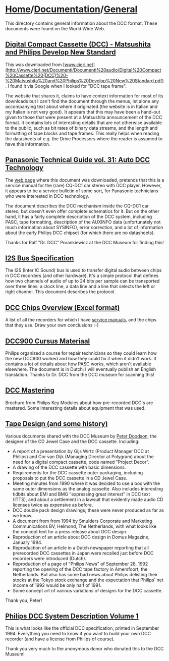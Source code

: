 # [Home](../..)/[Documentation](..)/[General](.)
This directory contains general information about the DCC format. These documents were found on the World Wide Web.

## [Digital Compact Cassette (DCC) - Matsushita and Philips Develop New Standard](./Digital%20Compact%20Cassette%20(DCC)%20-%20Matsushita%20and%20Philips%20Develop%20New%20Standard.pdf)
This was downloaded from [www.cieri.net](http://www.cieri.net/Documenti/Documenti%20audio/Digital%20Compact%20Cassette%20(DCC)%20-%20Matsushita%20and%20Philips%20Develop%20New%20Standard.pdf). I found it via Google when I looked for "DCC tape frame".

The website that shares it, claims to have context information for most of its downloads but I can't find the document through the menus, let alone any accompanying text about where it originated (the website is in Italian and my Italian is not very good). It appears that this may have been a hand-out given to those that were present at a Matsushita announcement of the DCC format. It contains lots of interesting details that are not otherwise available to the public, such as bit rates of binary data streams, and the length and formatting of tape blocks and tape frames. This really helps when reading the datasheets of e.g. the Drive Processors where the reader is assumed to have this information.

## [Panasonic Technical Guide vol. 31: Auto DCC Technology](CQ-DC1.pdf)
The [web page](https://servlib.com/panasonic/car-audio/cq-dc1.html) where this document was downloaded, pretends that this is a service manual for the (rare) CQ-DC1 car stereo with DCC player. However, it appears to be a service bulletin of some sort, for Panasonic technicians who were interested in DCC technology.

The document describes the DCC mechanism inside the CQ-DC1 car stereo, but doesn't even offer complete schematics for it. But on the other hand, it has a fairly complete description of the DCC system, including PASC, tape formatting, description of the AUXINFO data (unfortunately not much information about SYSINFO), error correction, and a lot of information about the early Philips DCC chipset (for which there are no datasheets).

Thanks for Ralf "Dr. DCC" Porankiewicz at the DCC Museum for finding this!

## [I2S Bus Specification](I2SBUS.pdf)
The I2S (Inter IC Sound) bus is used to transfer digital audio between chips in DCC recorders (and other hardware). It's a simple protocol that defines how two channels of audio of up to 24 bits per sample can be transported over three lines: a clock line, a data line and a line that selects the left or right channel. This document describes the protocol.

## [DCC Chips Overview (Excel format)](Chips.xls)
A list of all the recorders for which I have [service manuals](../Service%20Manuals), and the chips that they use. Draw your own conclusions :-)

## [DCC900 Cursus Materiaal](DCC900CursusMateriaal.pdf)
Philips organized a course for repair technicians so they could learn how the new DCC900 worked and how they could fix it when it didn't work. It contains a lot of details about how PASC works, which aren't available elsewhere. The document is in Dutch; I will eventually publish an English translation. Thanks to Dr. DCC from the DCC museum for scanning this!

## [DCC Mastering](DCC%20Mastering.pdf)
Brochure from Philips Key Modules about how pre-recorded DCC's are mastered. Some interesting details about equipment that was used.

## [Tape Design (and some history)](Peter%20Doodson%20Tape%20Design.pdf)
Various documents shared with the DCC Museum by [Peter Doodson](http://www.doodson.co.uk/Peter.html), the designer of the CD Jewel Case and the DCC cassette. Including:


- A report of a presentation by Gijs Wirtz (Product Manager DCC at Philips) and Cor van Dijk (Managing Director at Polygram) about the need for a digital compact cassette, code named "Project Decor".
- A drawing of the DCC cassette with basic dimensions. 
- Requirements for the DCC cassette outer packaging, including proposals to put the DCC cassette in a CD Jewel Case.
- Meeting minutes from 1990 where it was decided to use a box with the same outer dimensions as the analog cassette. Also includes interesting tidbits about EMI and BMG "expressing great interest" in DCC text (ITTS), and about a settlement in a lawsuit that evidently made audio CD licenses twice as expensive as before.
- DCC double pack design drawings; these were never produced as far as we know.
- A document from from 1994 by Smulders Corporate and Marketing Communications BV, Helmond, The Netherlands, with what looks like the concept text for a press release about DCC design.
- Reproduction of an article about DCC design in Domus Magazine, January 1994.
- Reproduction of an article in a Dutch newspaper reporting that all prerecorded DCC cassettes in Japan were recalled just before DCC recorders were introduced (Dutch).
- Reproduction of a page of "Philips News" of September 28, 1992 reporting the opening of the DCC tape factory in Amersfoort, the Netherlands. But also has some bad news about Philips delisting their stocks at the Tokyo stock exchange and the expectation that Philips' net income of 1992 would be only half of 1991.
- Some concept art of various variations of designs for the DCC cassette.

Thank you, Peter!

## [Philips DCC System Description Volume 1](Philips%20DCC%20System%20Description%20Draft.pdf)
This is what looks like the official DCC specification, printed in September 1994. Everything you need to know if you want to build your own DCC recorder (and have a license from Philips of course).

Thank you very much to the anonymous donor who donated this to the DCC Museum!
